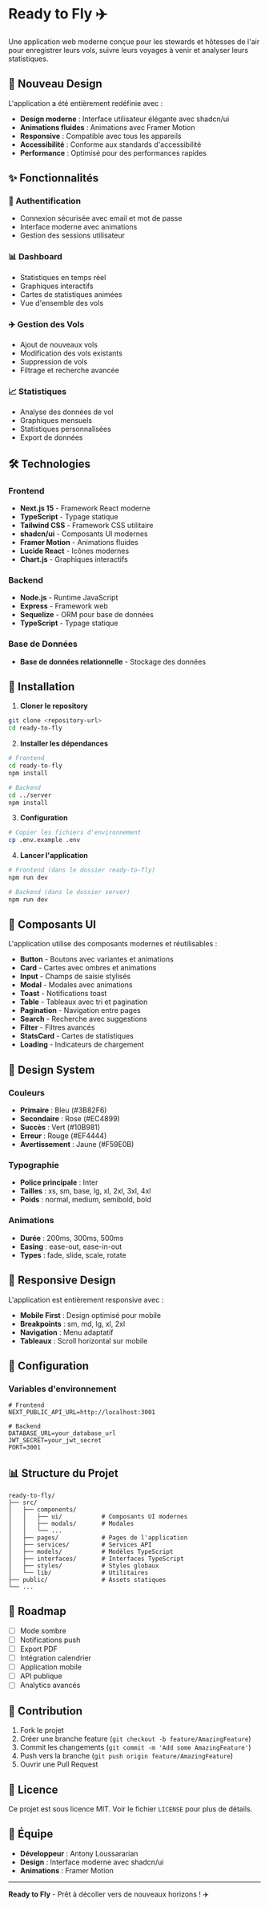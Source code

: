 # Ready to Fly ✈️

Une application web moderne conçue pour les stewards et hôtesses de l'air pour enregistrer leurs vols, suivre leurs voyages à venir et analyser leurs statistiques.

## 🎨 Nouveau Design

L'application a été entièrement redéfinie avec :

- **Design moderne** : Interface utilisateur élégante avec shadcn/ui
- **Animations fluides** : Animations avec Framer Motion
- **Responsive** : Compatible avec tous les appareils
- **Accessibilité** : Conforme aux standards d'accessibilité
- **Performance** : Optimisé pour des performances rapides

## ✨ Fonctionnalités

### 🔐 Authentification
- Connexion sécurisée avec email et mot de passe
- Interface moderne avec animations
- Gestion des sessions utilisateur

### 📊 Dashboard
- Statistiques en temps réel
- Graphiques interactifs
- Cartes de statistiques animées
- Vue d'ensemble des vols

### ✈️ Gestion des Vols
- Ajout de nouveaux vols
- Modification des vols existants
- Suppression de vols
- Filtrage et recherche avancée

### 📈 Statistiques
- Analyse des données de vol
- Graphiques mensuels
- Statistiques personnalisées
- Export de données

## 🛠️ Technologies

### Frontend
- **Next.js 15** - Framework React moderne
- **TypeScript** - Typage statique
- **Tailwind CSS** - Framework CSS utilitaire
- **shadcn/ui** - Composants UI modernes
- **Framer Motion** - Animations fluides
- **Lucide React** - Icônes modernes
- **Chart.js** - Graphiques interactifs

### Backend
- **Node.js** - Runtime JavaScript
- **Express** - Framework web
- **Sequelize** - ORM pour base de données
- **TypeScript** - Typage statique

### Base de Données
- **Base de données relationnelle** - Stockage des données

## 🚀 Installation

1. **Cloner le repository**
```bash
git clone <repository-url>
cd ready-to-fly
```

2. **Installer les dépendances**
```bash
# Frontend
cd ready-to-fly
npm install

# Backend
cd ../server
npm install
```

3. **Configuration**
```bash
# Copier les fichiers d'environnement
cp .env.example .env
```

4. **Lancer l'application**
```bash
# Frontend (dans le dossier ready-to-fly)
npm run dev

# Backend (dans le dossier server)
npm run dev
```

## 🎯 Composants UI

L'application utilise des composants modernes et réutilisables :

- **Button** - Boutons avec variantes et animations
- **Card** - Cartes avec ombres et animations
- **Input** - Champs de saisie stylisés
- **Modal** - Modales avec animations
- **Toast** - Notifications toast
- **Table** - Tableaux avec tri et pagination
- **Pagination** - Navigation entre pages
- **Search** - Recherche avec suggestions
- **Filter** - Filtres avancés
- **StatsCard** - Cartes de statistiques
- **Loading** - Indicateurs de chargement

## 🎨 Design System

### Couleurs
- **Primaire** : Bleu (#3B82F6)
- **Secondaire** : Rose (#EC4899)
- **Succès** : Vert (#10B981)
- **Erreur** : Rouge (#EF4444)
- **Avertissement** : Jaune (#F59E0B)

### Typographie
- **Police principale** : Inter
- **Tailles** : xs, sm, base, lg, xl, 2xl, 3xl, 4xl
- **Poids** : normal, medium, semibold, bold

### Animations
- **Durée** : 200ms, 300ms, 500ms
- **Easing** : ease-out, ease-in-out
- **Types** : fade, slide, scale, rotate

## 📱 Responsive Design

L'application est entièrement responsive avec :
- **Mobile First** : Design optimisé pour mobile
- **Breakpoints** : sm, md, lg, xl, 2xl
- **Navigation** : Menu adaptatif
- **Tableaux** : Scroll horizontal sur mobile

## 🔧 Configuration

### Variables d'environnement

```env
# Frontend
NEXT_PUBLIC_API_URL=http://localhost:3001

# Backend
DATABASE_URL=your_database_url
JWT_SECRET=your_jwt_secret
PORT=3001
```

## 📊 Structure du Projet

```
ready-to-fly/
├── src/
│   ├── components/
│   │   ├── ui/           # Composants UI modernes
│   │   ├── modals/       # Modales
│   │   └── ...
│   ├── pages/            # Pages de l'application
│   ├── services/         # Services API
│   ├── models/           # Modèles TypeScript
│   ├── interfaces/       # Interfaces TypeScript
│   ├── styles/           # Styles globaux
│   └── lib/              # Utilitaires
├── public/               # Assets statiques
└── ...
```

## 🎯 Roadmap

- [ ] Mode sombre
- [ ] Notifications push
- [ ] Export PDF
- [ ] Intégration calendrier
- [ ] Application mobile
- [ ] API publique
- [ ] Analytics avancés

## 🤝 Contribution

1. Fork le projet
2. Créer une branche feature (`git checkout -b feature/AmazingFeature`)
3. Commit les changements (`git commit -m 'Add some AmazingFeature'`)
4. Push vers la branche (`git push origin feature/AmazingFeature`)
5. Ouvrir une Pull Request

## 📄 Licence

Ce projet est sous licence MIT. Voir le fichier `LICENSE` pour plus de détails.

## 👥 Équipe

- **Développeur** : Antony Loussararian
- **Design** : Interface moderne avec shadcn/ui
- **Animations** : Framer Motion

---

**Ready to Fly** - Prêt à décoller vers de nouveaux horizons ! ✈️
